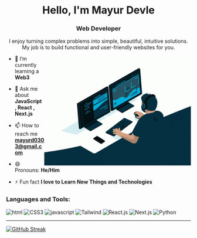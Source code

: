 <!--
**md0011/md0011** is a ✨ _special_ ✨ repository because its `README.md` (this file) appears on your GitHub profile.

Here are some ideas to get you started:

- 🔭 I’m currently working on ...
- 🌱 I’m currently learning ...
- 👯 I’m looking to collaborate on ...
- 🤔 I’m looking for help with ...
- 💬 Ask me about ...
- 📫 How to reach me: ...
- 😄 Pronouns: ...
- ⚡ Fun fact: ...
-->

<h1 align="center">Hello, I'm Mayur Devle</h1>
<h3 align="center">Web Developer</h3>
<p align="center">I enjoy turning complex problems into simple, beautiful, intuitive solutions.
My job is to build functional and user-friendly websites for you.</p>
<img align="right" alt="Coding" width="400" src="https://raw.githubusercontent.com/md0011/md0011/main/prof-img.gif">

<!-- - 🔭 I'm currently working on **Doctor Appointment System** -->

- 🌱 I’m currently learning a **Web3**

- 💬 Ask me about **JavaScript , React , Next.js**

- 📫 How to reach me **mayurd0303@gmail.com**

- 😄 Pronouns: **He/Him**

- ⚡ Fun fact **I love to Learn New Things and Technologies**


</p>

<h3 align="left">Languages and Tools:</h3>

![html](https://img.shields.io/badge/HTML-%23ED8B00.svg?style=for-the-badge&logo=html5&logoColor=white)
![CSS3](https://img.shields.io/badge/css3-%231572B6.svg?style=for-the-badge&logo=css3&logoColor=white) 
![javascript](https://img.shields.io/badge/JavaScript-F7DF1E?style=for-the-badge&logo=javascript&logoColor=black)
![Tailwind](https://img.shields.io/badge/tailwind-%231572B6.svg?style=for-the-badge&logo=tailwind-css&logoColor=white) 
![React.js](https://img.shields.io/badge/React-20232A?style=for-the-badge&logo=react&logoColor=61DAFB)
![Next.js](https://img.shields.io/badge/Next.js-20232A?style=for-the-badge&logo=react&logoColor=61DAFB)
![Python](https://img.shields.io/badge/python-239120?style=for-the-badge&logo=python&logoColor=white)

<!--
![Go](https://img.shields.io/badge/Go-00ADD8?style=for-the-badge&logo=go&logoColor=white)
![Node.js](https://img.shields.io/badge/Node.js-43853D?style=for-the-badge&logo=node.js&logoColor=white)
![Typescript](https://img.shields.io/badge/TypeScript-007ACC?style=for-the-badge&logo=typescript&logoColor=white)
![Express.js](https://img.shields.io/badge/Express.js-404D59?style=for-the-badge)
![redux](https://img.shields.io/badge/Redux-593D88?style=for-the-badge&logo=redux&logoColor=white)

👥 **Connect with me:**
[![Linkedin Badge](https://img.shields.io/badge/-MayurDevle-blue?style=flat-square&logo=Linkedin&logoColor=white&link=https://www.linkedin.com/in/mayur-dev/)](https://www.linkedin.com/in/mayur-dev/)  [![Gmail Badge](https://img.shields.io/badge/-mayurd0303@gmail.com-c14438?style=flat-square&logo=Gmail&logoColor=white&link=mailto:mayurd0303@gmail.com)](mailto:mayurd0303@gmail.com)

-->

---

 
[![GitHub Streak](https://streak-stats.demolab.com?user=md0011&theme=radical&hide_border=true&card_width=1000)](https://git.io/streak-stats)


<!-- STATISTICS ABOUT PROFILE -->
 
<!-- 📶 **Stats:** <br><br>  -->
<!--  TOP LANGUAGES STATISTICS -->
  
<!-- 
![Top Langs](https://github-readme-stats.vercel.app/api/top-langs/?username=md0011&theme=dark&layout=compact&align=right&width=40%) 
-->

